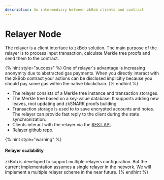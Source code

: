 ```yaml
---
description: An intermediary between zkBob clients and contract
---
```


# Relayer Node

The relayer is a client interface to zkBob solution. The main purpose of the relayer is to process input transaction, calculate Merkle tree proofs and send them to the contract.

{% hint style="success" %}
One of relayer's advantage is increasing anonymity due to abstracted gas payments. When you directly interact with the zkBob contract your actions can be disclosed implicitly because you should pay some gas within the native blockchain.
{% endhint %}

* The relayer consists of a Merkle tree instance and transaction storages.
* The Merkle tree based on a key-value database. It supports adding new leaves, root updating and zkSNARK proofs building.
* Transaction storage is used to to save encrypted accounts and notes. The relayer can provide fast reply to the client during the state synchronization.
* Clients interact with the relayer via the [REST API](rest-api.md).
* [Relayer github repo](https://github.com/zkBob/zeropool-relayer).

{% hint style="warning" %}
#### Relayer scalability

zkBob  is developed to support multiple relayers configuration. But the current implementation assumes a single relayer in the network. We will implement a multiple relayer scheme in the near future.
{% endhint %}
